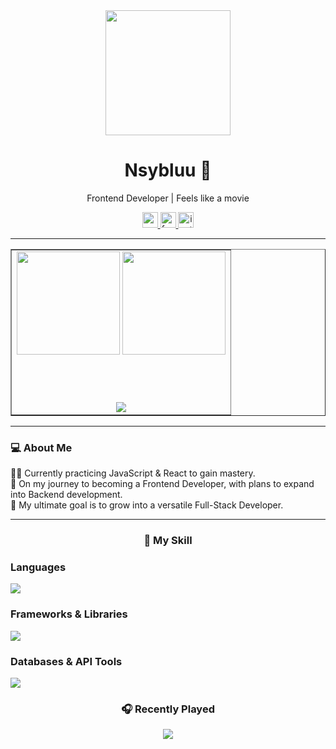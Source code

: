 <div align="center">
  <img height="200" src="https://media1.tenor.com/m/Ablnl9_nbjEAAAAd/karina-karina-stop.gif"  />
</div>

<h1 align="center">Nsybluu 🚀</h1>
<p align="center">Frontend Developer | Feels like a movie</p>

<div align="center">
  <a href="https://www.youtube.com/@Nsybluu" target="_blank">
    <img src="https://img.shields.io/static/v1?message=Youtube&logo=youtube&label=&color=FF0000&logoColor=white&labelColor=&style=for-the-badge" height="25" alt="youtube logo"  />
  </a>
  <a href="https://www.facebook.com/nisssyy0" target="_blank">
    <img src="https://img.shields.io/static/v1?message=Facebook&logo=facebook&label=&color=1877F2&logoColor=white&labelColor=&style=for-the-badge" height="25" alt="facebook logo"  />
  </a>
  <a href="https://www.instagram.com/moss.nsyy" target="_blank">
    <img src="https://img.shields.io/static/v1?message=Instagram&logo=instagram&label=&color=E4405F&logoColor=white&labelColor=&style=for-the-badge" height="25" alt="instagram logo"  />
  </a>
</div>

<hr/>

<table align="center" border="1">
<tr>
<td>

<div align="center">

  <!-- GitHub Stats + Languages -->
  <img height="165" src="https://github-readme-stats.vercel.app/api?username=Nsybluu&show_icons=true&rank_icon=github&theme=algolia" />
  <img height="165" src="https://github-readme-stats.vercel.app/api/top-langs/?username=Nsybluu&layout=compact&theme=algolia" />

  <br><br>

  <!-- Trophies with border + gap -->
  <img src="https://github-profile-trophy.vercel.app/?username=Nsybluu&theme=algolia&no-frame=false&margin-w=15&margin-h=15&row=1&column=6" />

</div>

</td>
</tr>
</table>

<hr/>

<h3 align="left">💻 About Me</h3>

<p align="left">
👨‍💻 Currently practicing JavaScript & React to gain mastery. <br>
🌱 On my journey to becoming a Frontend Developer, with plans to expand into Backend development. <br>
🎯 My ultimate goal is to grow into a versatile Full-Stack Developer. <br>
</p>

<hr/>

<h3 align="center"> 🦾 My Skill</h3>

<h3 align="left">Languages</h3>

<p align="left">
  <a href="https://skillicons.dev">
    <img src="https://skillicons.dev/icons?i=html,css,js,ts,py,java" />
  </a>
</p>

<h3 align="left">Frameworks & Libraries</h3>

<p align="left">
  <a href="https://skillicons.dev">
    <img src="https://skillicons.dev/icons?i=react,tailwind,nodejs,discordjs,selenium" />
  </a>
</p>



<h3 align="left">Databases & API Tools</h3>

<p align="left">
  <a href="https://skillicons.dev">
    <img src="https://skillicons.dev/icons?i=sqlite,postgres,mysql,postman" />
  </a>
</p>



<h3 align="center">🎧 Recently Played</h3>

<div align="center">
  <a href="https://spotify-github-profile.kittinanx.com/api/view?uid=31jdltkjnbhtr7jmkgyprwlctxgq&redirect=true">
    <img src="https://spotify-github-profile.kittinanx.com/api/view?uid=31jdltkjnbhtr7jmkgyprwlctxgq&cover_image=true&theme=novatorem&show_offline=false&background_color=121212&interchange=true&bar_color=53b14f&bar_color_cover=true" />
  </a>
</div>
